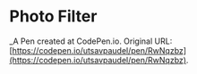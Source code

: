 # Photo Filter
 _A Pen created at CodePen.io. Original URL: [https://codepen.io/utsavpaudel/pen/RwNqzbz](https://codepen.io/utsavpaudel/pen/RwNqzbz).

 